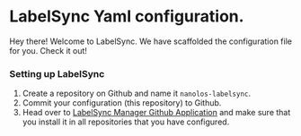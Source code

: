 # LabelSync Yaml configuration.

Hey there! Welcome to LabelSync. We have scaffolded the configuration file for you. Check it out!

### Setting up LabelSync

1. Create a repository on Github and name it `nanolos-labelsync`.
1. Commit your configuration (this repository) to Github.
1. Head over to [LabelSync Manager Github Application](https://github.com/apps/labelsync-manager) and make sure that you install it in all repositories that you have configured.
